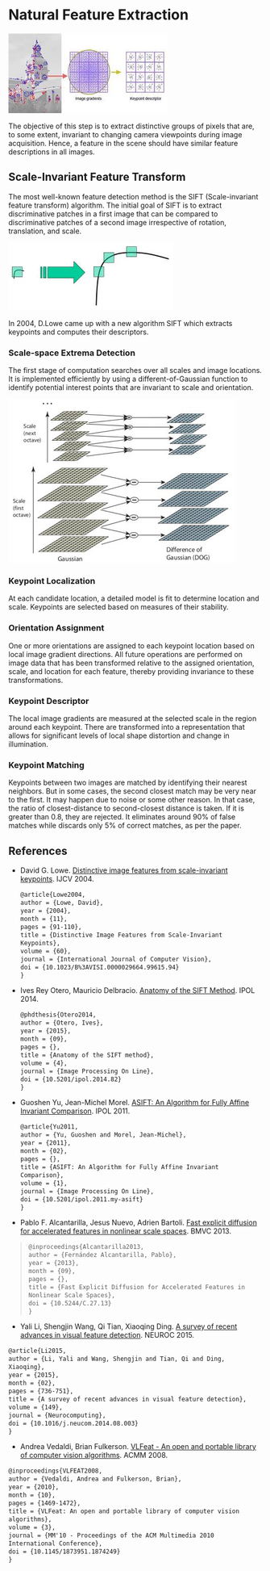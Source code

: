 # Natural Feature Extraction

![](.gitbook/assets/download.jpeg)

The objective of this step is to extract distinctive groups of pixels that are, to some extent, invariant to changing camera viewpoints during image acquisition. Hence, a feature in the scene should have similar feature descriptions in all images.

## Scale-Invariant Feature Transform

The most well-known feature detection method is the SIFT \(Scale-invariant feature transform\) algorithm. The initial goal of SIFT is to extract discriminative patches in a first image that can be compared to discriminative patches of a second image irrespective of rotation, translation, and scale.

![The limitations of HCD method](.gitbook/assets/sift_scale_invariant.jpg)

In 2004, D.Lowe came up with a new algorithm SIFT which extracts keypoints and computes their descriptors. 

### Scale-space Extrema Detection

The first stage of computation searches over all scales and image locations. It is implemented efficiently by using a different-of-Gaussian function to identify potential interest points that are invariant to scale and orientation.

![ For each octave of scale space, the initial image is repeatedly convolved with Gaussians to produce the set of scale space images shown on the left.](.gitbook/assets/sift_dog.jpg)

### Keypoint Localization

At each candidate location, a detailed model is fit to determine location and scale. Keypoints are selected based on measures of their stability.

### Orientation Assignment

One or more orientations are assigned to each keypoint location based on local image gradient directions. All future operations are performed on image data that has been transformed relative to the assigned orientation, scale, and location for each feature, thereby providing invariance to these transformations.

### Keypoint Descriptor

The local image gradients are measured at the selected scale in the region around each keypoint. There are transformed into a representation that allows for significant levels of local shape distortion and change in illumination.

### Keypoint Matching

Keypoints between two images are matched by identifying their nearest neighbors. But in some cases, the second closest match may be very near to the first. It may happen due to noise or some other reason. In that case,  the ratio of closest-distance to second-closest distance is taken. If it is greater than 0.8, they are rejected. It eliminates around 90% of false matches while discards only 5% of correct matches, as per the paper.

## References

* David G. Lowe. [Distinctive image features from scale-invariant keypoints](https://people.eecs.berkeley.edu/~malik/cs294/lowe-ijcv04.pdf). IJCV 2004.

  ```text
  @article{Lowe2004,
  author = {Lowe, David},
  year = {2004},
  month = {11},
  pages = {91-110},
  title = {Distinctive Image Features from Scale-Invariant Keypoints},
  volume = {60},
  journal = {International Journal of Computer Vision},
  doi = {10.1023/B%3AVISI.0000029664.99615.94}
  }
  ```

* Ives Rey Otero, Mauricio Delbracio. [Anatomy of the SIFT Method](https://www.ipol.im/pub/art/2014/82/article.pdf). IPOL 2014.

  ```text
  @phdthesis{Otero2014,
  author = {Otero, Ives},
  year = {2015},
  month = {09},
  pages = {},
  title = {Anatomy of the SIFT method},
  volume = {4},
  journal = {Image Processing On Line},
  doi = {10.5201/ipol.2014.82}
  }
  ```

* Guoshen Yu, Jean-Michel Morel. [ASIFT: An Algorithm for Fully Affine Invariant Comparison](https://www.ipol.im/pub/art/2011/my-asift/article_lr.pdf). IPOL 2011.

  ```text
  @article{Yu2011,
  author = {Yu, Guoshen and Morel, Jean-Michel},
  year = {2011},
  month = {02},
  pages = {},
  title = {ASIFT: An Algorithm for Fully Affine Invariant Comparison},
  volume = {1},
  journal = {Image Processing On Line},
  doi = {10.5201/ipol.2011.my-asift}
  }
  ```

* Pablo F. Alcantarilla, Jesus Nuevo, Adrien Bartoli. [Fast explicit diffusion for accelerated features in nonlinear scale spaces](http://www.bmva.org/bmvc/2013/Papers/paper0013/paper0013.pdf). BMVC 2013.

> ```text
> @inproceedings{Alcantarilla2013,
> author = {Fernández Alcantarilla, Pablo},
> year = {2013},
> month = {09},
> pages = {},
> title = {Fast Explicit Diffusion for Accelerated Features in Nonlinear Scale Spaces},
> doi = {10.5244/C.27.13}
> }
> ```

* Yali Li, Shengjin Wang, Qi Tian, Xiaoqing Ding. [A survey of recent advances in visual feature detection](https://dl.acm.org/doi/10.1016/j.neucom.2014.08.003). NEUROC 2015.

```text
@article{Li2015,
author = {Li, Yali and Wang, Shengjin and Tian, Qi and Ding, Xiaoqing},
year = {2015},
month = {02},
pages = {736-751},
title = {A survey of recent advances in visual feature detection},
volume = {149},
journal = {Neurocomputing},
doi = {10.1016/j.neucom.2014.08.003}
}
```



* Andrea Vedaldi, Brian Fulkerson. [VLFeat - An open and portable library of computer vision algorithms](https://www.robots.ox.ac.uk/~vedaldi/assets/pubs/vedaldi10vlfeat.pdf). ACMM 2008.

```text
@inproceedings{VLFEAT2008,
author = {Vedaldi, Andrea and Fulkerson, Brian},
year = {2010},
month = {10},
pages = {1469-1472},
title = {VLFeat: An open and portable library of computer vision algorithms},
volume = {3},
journal = {MM'10 - Proceedings of the ACM Multimedia 2010 International Conference},
doi = {10.1145/1873951.1874249}
}
```

